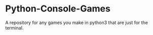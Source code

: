 # Python-Console-Games
A repository for any games you make in python3 that are just for the terminal.
